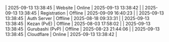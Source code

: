 | 2025-09-13 13:38:45 | Website | Online | 2025-09-13 13:38:42 |
| 2025-09-13 13:38:45 | Registration | Offline | 2025-09-09 16:40:23 |
| 2025-09-13 13:38:45 | Auth Server | Offline | 2025-08-18 09:33:31 |
| 2025-09-13 13:38:45 | Kezan (PvE) | Offline | 2025-08-03 17:58:02 |
| 2025-09-13 13:38:45 | Gurubashi (PvP) | Offline | 2025-08-23 21:44:06 |
| 2025-09-13 13:38:45 | Cloudflare | Online | 2025-09-13 13:38:42 |
